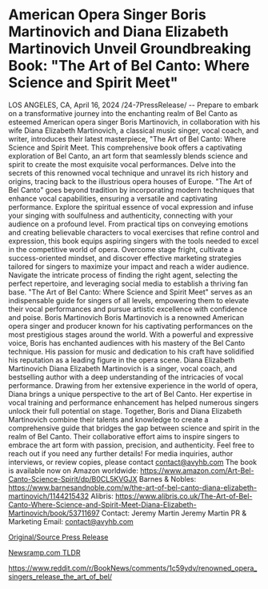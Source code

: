 # American Opera Singer Boris Martinovich and Diana Elizabeth Martinovich Unveil Groundbreaking Book: "The Art of Bel Canto: Where Science and Spirit Meet"

LOS ANGELES, CA, April 16, 2024 /24-7PressRelease/ -- Prepare to embark on a transformative journey into the enchanting realm of Bel Canto as esteemed American opera singer Boris Martinovich, in collaboration with his wife Diana Elizabeth Martinovich, a classical music singer, vocal coach, and writer, introduces their latest masterpiece, "The Art of Bel Canto: Where Science and Spirit Meet.  This comprehensive book offers a captivating exploration of Bel Canto, an art form that seamlessly blends science and spirit to create the most exquisite vocal performances. Delve into the secrets of this renowned vocal technique and unravel its rich history and origins, tracing back to the illustrious opera houses of Europe.  "The Art of Bel Canto" goes beyond tradition by incorporating modern techniques that enhance vocal capabilities, ensuring a versatile and captivating performance. Explore the spiritual essence of vocal expression and infuse your singing with soulfulness and authenticity, connecting with your audience on a profound level.  From practical tips on conveying emotions and creating believable characters to vocal exercises that refine control and expression, this book equips aspiring singers with the tools needed to excel in the competitive world of opera. Overcome stage fright, cultivate a success-oriented mindset, and discover effective marketing strategies tailored for singers to maximize your impact and reach a wider audience.  Navigate the intricate process of finding the right agent, selecting the perfect repertoire, and leveraging social media to establish a thriving fan base. "The Art of Bel Canto: Where Science and Spirit Meet" serves as an indispensable guide for singers of all levels, empowering them to elevate their vocal performances and pursue artistic excellence with confidence and poise.  Boris Martinovich Boris Martinovich is a renowned American opera singer and producer known for his captivating performances on the most prestigious stages around the world. With a powerful and expressive voice, Boris has enchanted audiences with his mastery of the Bel Canto technique. His passion for music and dedication to his craft have solidified his reputation as a leading figure in the opera scene.  Diana Elizabeth Martinovich Diana Elizabeth Martinovich is a singer, vocal coach, and bestselling author with a deep understanding of the intricacies of vocal performance. Drawing from her extensive experience in the world of opera, Diana brings a unique perspective to the art of Bel Canto. Her expertise in vocal training and performance enhancement has helped numerous singers unlock their full potential on stage.  Together, Boris and Diana Elizabeth Martinovich combine their talents and knowledge to create a comprehensive guide that bridges the gap between science and spirit in the realm of Bel Canto. Their collaborative effort aims to inspire singers to embrace the art form with passion, precision, and authenticity.  Feel free to reach out if you need any further details!  For media inquiries, author interviews, or review copies, please contact contact@avyhb.com  The book is available now on Amazon worldwide: https://www.amazon.com/Art-Bel-Canto-Science-Spirit/dp/B0CL5KVGJX  Barnes & Nobles: https://www.barnesandnoble.com/w/the-art-of-bel-canto-diana-elizabeth-martinovich/1144215432  Alibris: https://www.alibris.co.uk/The-Art-of-Bel-Canto-Where-Science-and-Spirit-Meet-Diana-Elizabeth-Martinovich/book/53711697  Contact: Jeremy Martin Jeremy Martin PR & Marketing Email: contact@avyhb.com 

[Original/Source Press Release](https://www.24-7pressrelease.com/press-release/510059/american-opera-singer-boris-martinovich-and-diana-elizabeth-martinovich-unveil-groundbreaking-book-the-art-of-bel-canto-where-science-and-spirit-meet)
                    

[Newsramp.com TLDR](None) 

https://www.reddit.com/r/BookNews/comments/1c59ydv/renowned_opera_singers_release_the_art_of_bel/